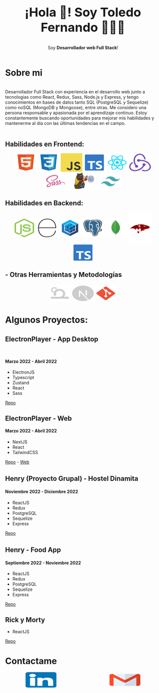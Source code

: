 <!-- ![alt text](https://firebasestorage.googleapis.com/v0/b/imgs-b915c.appspot.com/o/hello-world-3152076527.jpg?alt=media&token=164a099a-c390-4d16-9887-84062a72b4a9) -->

<p align="center" width="300">
    <h2 align="center" style="font-size: 40px;">¡Hola 👋! Soy Toledo Fernando 👨🏻‍💻</h2>
</p>
    <p align="center">Soy <strong>Desarrollador web Full Stack</strong>! <br /><br /></p>

# **Sobre mi**

<p>
<br/>
Desarrollador Full Stack con experiencia en el desarrollo web junto a tecnologias como React, Redux, Sass, Node.js y Express, y tengo conocimientos en bases de datos tanto SQL (PostgreSQL y Sequelize) como noSQL (MongoDB y Mongoose), entre otras. Me considero una persona responsable y apasionada por el aprendizaje continuo. Estoy constantemente buscando oportunidades para mejorar mis habilidades y mantenerme al día con las últimas tendencias en el campo.
<br/><br/>
</p>

## **Habilidades en Frontend:**

<p align="center">
  <img align="center" src="./svg/html-svgrepo-com.svg" alt="html" height="60px" width="70" />
  <img align="center" src="./svg/css-svgrepo-com.svg" alt="html" height="60px" width="70" />
  <img align="center" src="./svg/js-svgrepo-com.svg" alt="html" height="60px" width="70" />
  <img align="center" src="./svg/typescript.svg" alt="html" height="60px" width="70" />
  <img align="center" src="./svg/reactjs-svgrepo-com.svg" alt="html" height="60px" width="70" />
  <img align="center" src="./svg/redux-svgrepo-com.svg" alt="html" height="60px" width="70" />
  <img align="center" src="./svg/sass.svg" alt="html" height="60px" width="70" />
  <img align="center" src="./svg/zustandLogo.png" alt="html" height="60px" width="100" />
  <img align="center" src="./svg/tailwind-svgrepo-com.svg" alt="html" height="60px" width="70" />
</p>

## **Habilidades en Backend:**

<p align="center">
  <img align="center" src="./svg/nodejs-icon-logo-svgrepo-com.svg" alt="html" height="60px" width="70" />
  <img align="center" src="./svg/express-svgrepo-com.svg" alt="html" height="60px" width="70" />
  <img align="center" src="./svg/sequelize-svgrepo-com.svg" alt="html" height="60px" width="70" />
  <img align="center" src="./svg/pgsql-svgrepo-com.svg" alt="html" height="60px" width="70" />
  <img align="center" src="./svg/mongodb.svg" alt="html" height="60px" width="70" />
  <img align="center" src="./svg/mogoose-logo.webp" alt="html" height="100px" width="80" />
  <img align="center" src="./svg/typescript.svg" alt="html" height="60px" width="70" />
</p>

## - Otras Herramientas y Metodologías

<p align="center">
  <img align="center" src="./svg/scrum.svg" alt="html" height="60px" width="70" />
  <img align="center" src="./svg/nextjs-fill-svgrepo-com.svg" alt="html" height="50px" width="70" /> 
  <img align="center" src="./svg/git-svgrepo-com.svg" alt="html" height="50px" width="70" /> 
</p>

# **Algunos Proyectos:**

## ElectronPlayer - App Desktopㅤㅤㅤㅤㅤㅤㅤㅤㅤㅤㅤㅤㅤㅤㅤㅤㅤㅤㅤㅤㅤㅤㅤㅤㅤㅤㅤ

#### Marzo 2022 - Abril 2022

- ElectronJS
- Typescript
- Zustand
- React
- Sass

[Repo](https://github.com/ToledoFernando/newElectronPlayer)

## ElectronPlayer - Web

#### Marzo 2022 - Abril 2022

- NextJS
- React
- TailwindCSS

[Repo](https://github.com/ToledoFernando/electronplayerpage2) - [Web](https://electronplayer.online/)

## Henry (Proyecto Grupal) - Hostel Dinamita ㅤ

#### Noviembre 2022 - Diciembre 2022

- ReactJS
- Redux
- PostgreSQL
- Sequelize
- Express

[Repo](https://github.com/kripto-c/HostelProject)

## Henry - Food App ㅤㅤㅤㅤㅤㅤㅤㅤㅤㅤㅤㅤㅤㅤㅤ

#### Septiembre 2022 - Noviembre 2022

- ReactJS
- Redux
- PostgreSQL
- Sequelize
- Express

[Repo](https://github.com/ToledoFernando/HenryFood)

## Rick y Morty

- ReactJS

[Repo](https://github.com/ToledoFernando/Rick-y-Morty_Prueba)

# Contactame

<p align="center">
<a href='https://www.linkedin.com/in/toledo-fernando-266612245/'><img width='20%' height="50" src=./svg/linkedin-svgrepo-com.svg><a>ㅤㅤㅤㅤㅤㅤㅤㅤㅤㅤㅤㅤㅤ
<a href='https://mail.google.com/mail/u/0/?fs=1&to=toledof764@gmail.com&tf=cm'><img width='20%' height="50" src=./svg/gmail-svgrepo-com.svg/></a>
</p>
